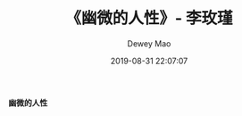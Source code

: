 ﻿--- 
layout: post 
title: "《幽微的人性》- 李玫瑾" 
date: 2019-08-31 22:07:07 
author: Dewey Mao 
categories: BOOK 
--- 
#### 幽微的人性
